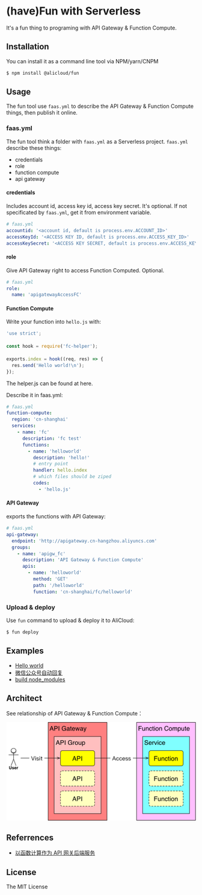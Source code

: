 # (have)Fun with Serverless

It's a fun thing to programing with API Gateway & Function Compute.

## Installation

You can install it as a command line tool via NPM/yarn/CNPM

```sh
$ npm install @alicloud/fun
```

## Usage

The fun tool use `faas.yml` to describe the API Gateway & Function Compute things, then publish it online.

### faas.yml

The fun tool think a folder with `faas.yml` as a Serverless project. `faas.yml` describe these things:

- credentials
- role
- function compute
- api gateway

#### credentials

Includes account id, access key id, access key secret. It's optional. If not specificated by `faas.yml`, get it from environment variable.

```yaml
# faas.yml
accountid: '<account id, default is process.env.ACCOUNT_ID>'
accessKeyId: '<ACCESS KEY ID, default is process.env.ACCESS_KEY_ID>'
accessKeySecret: '<ACCESS KEY SECRET, default is process.env.ACCESS_KEY_SECRET>'
```

#### role

Give API Gateway right to access Function Computed. Optional.

```yaml
# faas.yml
role:
  name: 'apigatewayAccessFC'
```

#### Function Compute

Write your function into `hello.js` with:

```js
'use strict';

const hook = require('fc-helper');

exports.index = hook((req, res) => {
  res.send('Hello world!\n');
});
```

The helper.js can be found at here.

Describe it in faas.yml:

```yaml
# faas.yml
function-compute:
  region: 'cn-shanghai'
  services:
    - name: 'fc'
      description: 'fc test'
      functions:
        - name: 'helloworld'
          description: 'hello!'
          # entry point
          handler: hello.index
          # which files should be ziped
          codes:
            - 'hello.js'
```

#### API Gateway

exports the functions with API Gateway:

```yaml
# faas.yml
api-gateway:
  endpoint: 'http://apigateway.cn-hangzhou.aliyuncs.com'
  groups:
    - name: 'apigw_fc'
      description: 'API Gateway & Function Compute'
      apis:
        - name: 'helloworld'
          method: 'GET'
          path: '/helloworld'
          function: 'cn-shanghai/fc/helloworld'
```

### Upload & deploy

Use `fun` command to upload & deploy it to AliCloud:

```sh
$ fun deploy
```

## Examples

- [Hello world](./examples/helloworld)
- [微信公众号自动回复](./examples/wechat)
- [build node_modules](./examples/build)

## Architect

See relationship of API Gateway & Function Compute：

![](./figures/arch.png)

## Referrences

- [以函数计算作为 API 网关后端服务](https://help.aliyun.com/document_detail/54788.html)

## License

The MIT License
